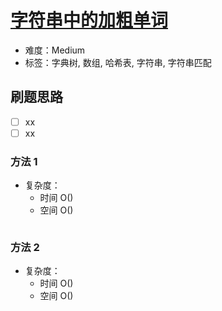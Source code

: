 # [字符串中的加粗单词](https://leetcode-cn.com/problems/bold-words-in-string/)

- 难度：Medium
- 标签：字典树, 数组, 哈希表, 字符串, 字符串匹配

## 刷题思路

- [ ] xx
- [ ] xx

### 方法 1

- 复杂度：
    - 时间 O()
    - 空间 O()

``` js

```

### 方法 2

- 复杂度：
    - 时间 O()
    - 空间 O()

``` js

```
